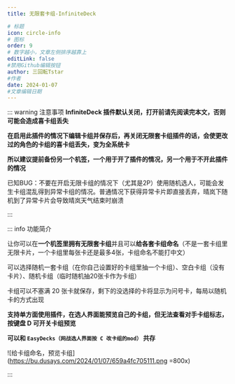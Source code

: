 ```yaml
---
title: 无限套卡组-InfiniteDeck

# 标题
icon: circle-info
# 图标
order: 9
# 数字越小，文章左侧排序越靠上
editLink: false
#禁用Github编辑按钮
author: 三回転Tstar
#作者
date: 2024-01-07
#文章编辑日期
---
```

::: warning 注意事项
**InfiniteDeck 插件默认关闭，打开前请先阅读完本文，否则可能会造成喜卡组丢失**

**在启用此插件的情况下编辑卡组并保存后，再关闭无限套卡组插件的话，会使更改过的角色的卡组的喜卡组丢失，变为全系统卡**

**所以建议提前备份另一个机签，一个用于开了插件的情况，另一个用于不开此插件的情况**

已知BUG：不要在开启无限卡组的情况下（尤其是2P）使用随机选人，可能会发生卡组混乱得到异常卡组的情况。普通情况下获得异常卡片即直接丢弃，晴岚下随机到了异常卡片会导致晴岚天气结束时崩溃


:::

::: info 功能简介

让你可以在**一个机签里拥有无限套卡组**并且可以**给各套卡组命名**（不是一套卡组里无限卡片，一个卡组里每张卡还是最多4张，卡组命名不能打中文）

可以选择随机一套卡组（在你自己设置好的卡组里抽一个卡组）、空白卡组（没有卡片）、随机卡组（临时随机抽20张卡作为卡组）

卡组可以不塞满 20 张卡就保存，剩下的没选择的卡将显示为问号卡，每局以随机卡的方式出现

**支持单方面使用插件，在选人界面能预览自己的卡组，但无法查看对手卡组标志，按键盘 D 可开关卡组预览**

**可以和 `EasyDecks（网战选人界面按 C 改卡组的mod）` 共存**

![给卡组命名，预览卡组](https://bu.dusays.com/2024/01/07/659a4fc705111.png =800x)

:::




